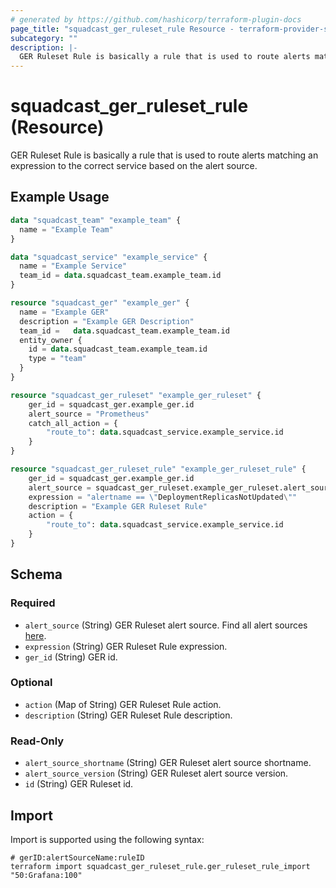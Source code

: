 ```yaml
---
# generated by https://github.com/hashicorp/terraform-plugin-docs
page_title: "squadcast_ger_ruleset_rule Resource - terraform-provider-squadcast"
subcategory: ""
description: |-
  GER Ruleset Rule is basically a rule that is used to route alerts matching an expression to the correct service based on the alert source.
---
```


# squadcast_ger_ruleset_rule (Resource)

GER Ruleset Rule is basically a rule that is used to route alerts matching an expression to the correct service based on the alert source.

## Example Usage

```terraform
data "squadcast_team" "example_team" {
  name = "Example Team"
}

data "squadcast_service" "example_service" {
  name = "Example Service"
  team_id = data.squadcast_team.example_team.id
}

resource "squadcast_ger" "example_ger" {
  name = "Example GER"
  description = "Example GER Description"
  team_id =   data.squadcast_team.example_team.id
  entity_owner {
    id = data.squadcast_team.example_team.id
    type = "team"
  }
}

resource "squadcast_ger_ruleset" "example_ger_ruleset" {
    ger_id = squadcast_ger.example_ger.id
    alert_source = "Prometheus"
    catch_all_action = {
        "route_to": data.squadcast_service.example_service.id
    }
}

resource "squadcast_ger_ruleset_rule" "example_ger_ruleset_rule" {
    ger_id = squadcast_ger.example_ger.id
    alert_source = squadcast_ger_ruleset.example_ger_ruleset.alert_source
    expression = "alertname == \"DeploymentReplicasNotUpdated\""
    description = "Example GER Ruleset Rule"
    action = {
        "route_to": data.squadcast_service.example_service.id
    }
}
```

<!-- schema generated by tfplugindocs -->
## Schema

### Required

- `alert_source` (String) GER Ruleset alert source. Find all alert sources [here](https://www.squadcast.com/integrations).
- `expression` (String) GER Ruleset Rule expression.
- `ger_id` (String) GER id.

### Optional

- `action` (Map of String) GER Ruleset Rule action.
- `description` (String) GER Ruleset Rule description.

### Read-Only

- `alert_source_shortname` (String) GER Ruleset alert source shortname.
- `alert_source_version` (String) GER Ruleset alert source version.
- `id` (String) GER Ruleset id.

## Import

Import is supported using the following syntax:

```shell
# gerID:alertSourceName:ruleID
terraform import squadcast_ger_ruleset_rule.ger_ruleset_rule_import "50:Grafana:100"
```
